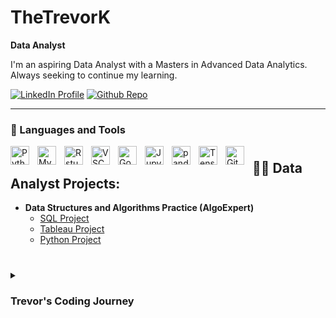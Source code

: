 # TheTrevorK

**Data Analyst**

I'm an  aspiring Data Analyst with a Masters in Advanced Data Analytics. Always seeking to continue my learning.


   <p align="left">
      <a href="linkedin.com/in/trevor-khan53">
         <img alt="LinkedIn Profile" title="LinkedIn Profile" src=https://custom-icon-badges.demolab.com/badge/profile-blue.svg?color=2986cc&label=LinkedIn Profile&logo=people&logoColor=white&style=for-the-badge&labelColor=2986cc"/></a> 
      <a href="https://github.com/TheTrevorK">
         <img alt="Github Repo" title="Github Repo" src=https://custom-icon-badges.demolab.com/badge/repo-blue.svg?color=274e13&label=Github Repo&logo=people&logoColor=white&style=for-the-badge&labelColor=2986cc"/></a> 

   </p>
   
   ---

### 🧰 Languages and Tools

<img align="left" alt="Python" width="30px" style="padding-right:10px;" src="https://cdn.jsdelivr.net/gh/devicons/devicon/icons/python/python-plain.svg" />
<img align="left" alt="MySQL" width="30px" style="padding-right:10px;" src="https://cdn.jsdelivr.net/gh/devicons/devicon/icons/mysql/mysql-original.svg" />
<img align="left" alt="Rstudio" width="30px" style="padding-right:10px;" src="https://cdn.jsdelivr.net/gh/devicons/devicon/icons/rstudio/rstudio-original.svg" />
<img align="left" alt="VSCode" width="30px" style="padding-right:10px;" src="https://cdn.jsdelivr.net/gh/devicons/devicon/icons/vscode/vscode-original.svg" />
<img align="left" alt="GoogleCloud" width="30px" style="padding-right:10px;" src="https://cdn.jsdelivr.net/gh/devicons/devicon/icons/googlecloud/googlecloud-original.svg" />
<img align="left" alt="Jupyter" width="30px" style="padding-right:10px;" src="https://cdn.jsdelivr.net/gh/devicons/devicon/icons/jupyter/jupyter-original.svg" />
<img align="left" alt="pandas" width="30px" style="padding-right:10px;" src="https://cdn.jsdelivr.net/gh/devicons/devicon/icons/pandas/pandas-original-wordmark.svg" />
<img align="left" alt="Tensorflow" width="30px" style="padding-right:10px;" src="https://cdn.jsdelivr.net/gh/devicons/devicon/icons/tensorflow/tensorflow-original.svg" />
<img align="left" alt="GitHub" width="30px" style="padding-right:10px;" src="https://cdn.jsdelivr.net/gh/devicons/devicon/icons/github/github-original.svg" />


#


#

<h2>👨‍💻 Data Analyst Projects:</h2>

- <b>Data Structures and Algorithms Practice (AlgoExpert)</b>
  - [SQL Project](https://github.com/TheTrevorK/PortfolioProjects/blob/main/Covid%20Project.sql)
  - [Tableau Project](https://github.com/TheTrevorK/Tableau-Project)
  - [Python Project](https://github.com/TheTrevorK/PortfolioProjects/blob/main/)
#

<details>
 <summary><h3> Trevor's Coding Journey</h3></summary>
   Started my journey by obtaining a bachelors of science in biology with the intent of going the medical school route. Plans changed and instead I chose to focus on becoming a Data Analyst. I recently completed my Masters in Advanced Data Analytics. The skills learned in obtaining my masters included SQL, Python, SAS Enterprise Miner, R, and Tableau. This led me to having a well rounded starting point to continue to further my skills. While in school, I worked on personal projects using mainly python and sql to continue honing my skills.
